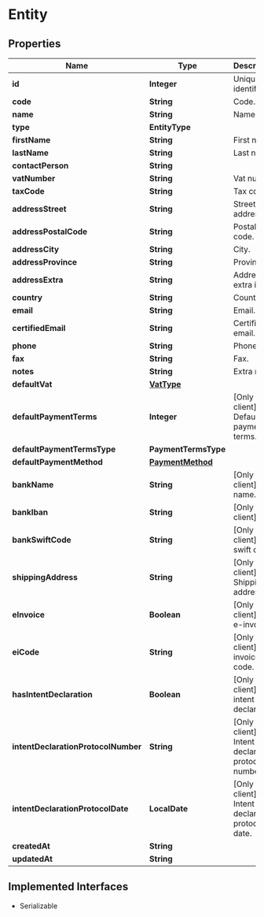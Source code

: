 

# Entity



## Properties

| Name | Type | Description | Notes |
|------------ | ------------- | ------------- | -------------|
|**id** | **Integer** | Unique identifier |  [optional] |
|**code** | **String** | Code. |  [optional] |
|**name** | **String** | Name |  [optional] |
|**type** | **EntityType** |  |  [optional] |
|**firstName** | **String** | First name. |  [optional] |
|**lastName** | **String** | Last name. |  [optional] |
|**contactPerson** | **String** |  |  [optional] |
|**vatNumber** | **String** | Vat number |  [optional] |
|**taxCode** | **String** | Tax code. |  [optional] |
|**addressStreet** | **String** | Street address. |  [optional] |
|**addressPostalCode** | **String** | Postal code. |  [optional] |
|**addressCity** | **String** | City. |  [optional] |
|**addressProvince** | **String** | Province. |  [optional] |
|**addressExtra** | **String** | Address extra info. |  [optional] |
|**country** | **String** | Country |  [optional] |
|**email** | **String** | Email. |  [optional] |
|**certifiedEmail** | **String** | Certified email. |  [optional] |
|**phone** | **String** | Phone. |  [optional] |
|**fax** | **String** | Fax. |  [optional] |
|**notes** | **String** | Extra notes. |  [optional] |
|**defaultVat** | [**VatType**](VatType.md) |  |  [optional] |
|**defaultPaymentTerms** | **Integer** | [Only for client] Default payment terms. |  [optional] |
|**defaultPaymentTermsType** | **PaymentTermsType** |  |  [optional] |
|**defaultPaymentMethod** | [**PaymentMethod**](PaymentMethod.md) |  |  [optional] |
|**bankName** | **String** | [Only for client] Bank name. |  [optional] |
|**bankIban** | **String** | [Only for client] Iban. |  [optional] |
|**bankSwiftCode** | **String** | [Only for client] Bank swift code. |  [optional] |
|**shippingAddress** | **String** | [Only for client] Shipping address. |  [optional] |
|**eInvoice** | **Boolean** | [Only for client] Use e-invoices. |  [optional] |
|**eiCode** | **String** | [Only for client] E-invoices code. |  [optional] |
|**hasIntentDeclaration** | **Boolean** | [Only for client] Has intent declaration. |  [optional] |
|**intentDeclarationProtocolNumber** | **String** | [Only for client] Intent declaration protocol number. |  [optional] |
|**intentDeclarationProtocolDate** | **LocalDate** | [Only for client] Intent declaration protocol date. |  [optional] |
|**createdAt** | **String** |  |  [optional] |
|**updatedAt** | **String** |  |  [optional] |


## Implemented Interfaces

* Serializable


